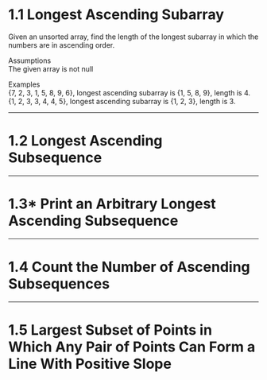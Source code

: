 # 1.1 Longest Ascending Subarray
Given an unsorted array, find the length of the longest subarray in which the numbers are in ascending order.

Assumptions
<br>The given array is not null

Examples
<br>{7, 2, 3, 1, 5, 8, 9, 6}, longest ascending subarray is {1, 5, 8, 9}, length is 4.
<br>{1, 2, 3, 3, 4, 4, 5}, longest ascending subarray is {1, 2, 3}, length is 3.



---
# 1.2 Longest Ascending Subsequence

---
# 1.3* Print an Arbitrary Longest Ascending Subsequence

---
# 1.4 Count the Number of Ascending Subsequences

---
# 1.5 Largest Subset of Points in Which Any Pair of Points Can Form a Line With Positive Slope
